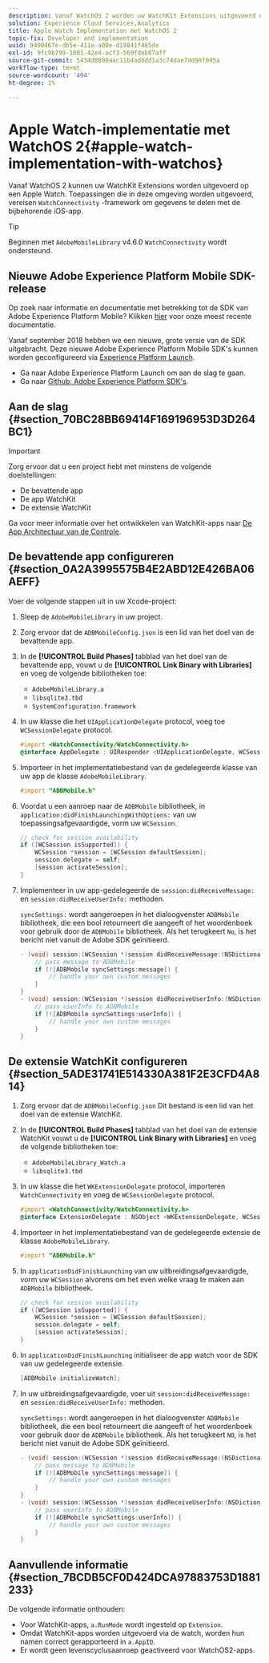 ```yaml
---
description: Vanaf WatchOS 2 worden uw WatchKit Extensions uitgevoerd op een Apple Watch-apparaat. Toepassingen die in deze omgeving worden uitgevoerd, vereisen dat het WatchConnectivity-framework gegevens deelt met de bijbehorende iOS-app.
solution: Experience Cloud Services,Analytics
title: Apple Watch Implementation met WatchOS 2
topic-fix: Developer and implementation
uuid: 9498467e-db5e-411e-a00e-d19841f485de
exl-id: 9fc9b799-1081-42e4-acf3-569fdeb07aff
source-git-commit: 5434d8809aac11b4ad6dd1a3c74dae7dd98f095a
workflow-type: tm+mt
source-wordcount: '494'
ht-degree: 1%

---
```


# Apple Watch-implementatie met WatchOS 2{#apple-watch-implementation-with-watchos}

Vanaf WatchOS 2 kunnen uw WatchKit Extensions worden uitgevoerd op een Apple Watch. Toepassingen die in deze omgeving worden uitgevoerd, vereisen `WatchConnectivity` -framework om gegevens te delen met de bijbehorende iOS-app.

>[!TIP]
>
>Beginnen met `AdobeMobileLibrary` v4.6.0 `WatchConnectivity` wordt ondersteund.

## Nieuwe Adobe Experience Platform Mobile SDK-release

Op zoek naar informatie en documentatie met betrekking tot de SDK van Adobe Experience Platform Mobile? Klikken [hier](https://aep-sdks.gitbook.io/docs/) voor onze meest recente documentatie.

Vanaf september 2018 hebben we een nieuwe, grote versie van de SDK uitgebracht. Deze nieuwe Adobe Experience Platform Mobile SDK&#39;s kunnen worden geconfigureerd via [Experience Platform Launch](https://www.adobe.com/experience-platform/launch.html).

* Ga naar Adobe Experience Platform Launch om aan de slag te gaan.
* Ga naar [Github: Adobe Experience Platform SDK&#39;s](https://github.com/Adobe-Marketing-Cloud/acp-sdks).

## Aan de slag {#section_70BC28BB69414F169196953D3D264BC1}

>[!IMPORTANT]
>
>Zorg ervoor dat u een project hebt met minstens de volgende doelstellingen:
>
>* De bevattende app
>* De app WatchKit
>* De extensie WatchKit
>


Ga voor meer informatie over het ontwikkelen van WatchKit-apps naar [De App Architectuur van de Controle](https://developer.apple.com/library/ios/documentation/General/Conceptual/WatchKitProgrammingGuide/DesigningaWatchKitApp.html#//apple_ref/doc/uid/TP40014969-CH3-SW1).

## De bevattende app configureren {#section_0A2A3995575B4E2ABD12E426BA06AEFF}

Voer de volgende stappen uit in uw Xcode-project:

1. Sleep de `AdobeMobileLibrary` in uw project.
1. Zorg ervoor dat de `ADBMobileConfig.json` is een lid van het doel van de bevattende app.
1. In de **[!UICONTROL Build Phases]** tabblad van het doel van de bevattende app, vouwt u de **[!UICONTROL Link Binary with Libraries]** en voeg de volgende bibliotheken toe:

   * `AdobeMobileLibrary.a`
   * `libsqlite3.tbd`
   * `SystemConfiguration.framework`

1. In uw klasse die het `UIApplicationDelegate` protocol, voeg toe `WCSessionDelegate` protocol.

   ```objective-c
   #import <WatchConnectivity/WatchConnectivity.h> 
   @interface AppDelegate : UIResponder <UIApplicationDelegate, WCSessionDelegate>
   ```

1. Importeer in het implementatiebestand van de gedelegeerde klasse van uw app de klasse `AdobeMobileLibrary`.

   ```objective-c
   #import "ADBMobile.h"
   ```

1. Voordat u een aanroep naar de `ADBMobile` bibliotheek, in `application:didFinishLaunchingWithOptions:` van uw toepassingsafgevaardigde, vorm uw `WCSession`.

   ```objective-c
   // check for session availability 
   if ([WCSession isSupported]) { 
       WCSession *session = [WCSession defaultSession]; 
       session.delegate = self; 
       [session activateSession]; 
   }
   ```

1. Implementeer in uw app-gedelegeerde de `session:didReceiveMessage:` en `session:didReceiveUserInfo:` methoden.

   `syncSettings:` wordt aangeroepen in het dialoogvenster `ADBMobile` bibliotheek, die een bool retourneert die aangeeft of het woordenboek voor gebruik door de `ADBMobile` bibliotheek. Als het terugkeert `No`, is het bericht niet vanuit de Adobe SDK geïnitieerd.

   ```objective-c
   - (void) session:(WCSession *)session didReceiveMessage:(NSDictionary<NSString *,id> *)message { 
       // pass message to ADBMobile 
       if (![ADBMobile syncSettings:message]) { 
           // handle your own custom messages 
       } 
   } 
   - (void) session:(WCSession *)session didReceiveUserInfo:(NSDictionary<NSString *,id> *)userInfo { 
       // pass userInfo to ADBMobile 
       if (![ADBMobile syncSettings:userInfo]) { 
           // handle your own custom messages 
       } 
   } 
   ```

## De extensie WatchKit configureren {#section_5ADE31741E514330A381F2E3CFD4A814}

1. Zorg ervoor dat de `ADBMobileConfig.json` Dit bestand is een lid van het doel van de extensie WatchKit.
1. In de **[!UICONTROL Build Phases]** tabblad van het doel van de extensie WatchKit vouwt u de **[!UICONTROL Link Binary with Libraries]** en voeg de volgende bibliotheken toe:

   * `AdobeMobileLibrary_Watch.a`
   * `libsqlite3.tbd`

1. In uw klasse die het `WKExtensionDelegate` protocol, importeren `WatchConnectivity` en voeg de `WCSessionDelegate` protocol.

   ```objective-c
   #import <WatchConnectivity/WatchConnectivity.h> 
   @interface ExtensionDelegate : NSObject <WKExtensionDelegate, WCSessionDelegate>
   ```

1. Importeer in het implementatiebestand van de gedelegeerde extensie de klasse `AdobeMobileLibrary`.

   ```objective-c
   #import "ADBMobile.h"
   ```

1. In `applicationDidFinishLaunching` van uw uitbreidingsafgevaardigde, vorm uw `WCSession` alvorens om het even welke vraag te maken aan `ADBMobile` bibliotheek.

   ```objective-c
   // check for session availability 
   if ([WCSession isSupported]) { 
       WCSession *session = [WCSession defaultSession]; 
       session.delegate = self; 
       [session activateSession]; 
   }
   ```

1. In `applicationDidFinishLaunching` initialiseer de app watch voor de SDK van uw gedelegeerde extensie.

   ```objective-c
   [ADBMobile initializeWatch];
   ```

1. In uw uitbreidingsafgevaardigde, voer uit `session:didReceiveMessage:` en `session:didReceiveUserInfo:` methoden.

   `syncSettings:` wordt aangeroepen in het dialoogvenster `ADBMobile` bibliotheek, die een bool retourneert die aangeeft of het woordenboek voor gebruik door de `ADBMobile` bibliotheek. Als het terugkeert `NO`, is het bericht niet vanuit de Adobe SDK geïnitieerd.

   ```objective-c
   - (void) session:(WCSession *)session didReceiveMessage:(NSDictionary<NSString *,id> *)message { 
       // pass message to ADBMobile 
       if (![ADBMobile syncSettings:message]) { 
           // handle your own custom messages 
       } 
   } 
   - (void) session:(WCSession *)session didReceiveUserInfo:(NSDictionary<NSString *,id> *)userInfo { 
       // pass userInfo to ADBMobile 
       if (![ADBMobile syncSettings:userInfo]) { 
           // handle your own custom messages 
       } 
   } 
   ```

## Aanvullende informatie {#section_7BCDB5CF0D424DCA97883753D1881233}

De volgende informatie onthouden:

* Voor WatchKit-apps, `a.RunMode` wordt ingesteld op `Extension`.
* Omdat WatchKit-apps worden uitgevoerd via de watch, worden hun namen correct gerapporteerd in `a.AppID`.
* Er wordt geen levenscyclusaanroep geactiveerd voor WatchOS2-apps.
